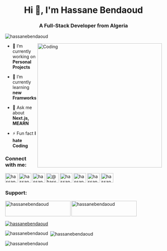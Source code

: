 <h1 align="center">Hi 👋, I'm Hassane Bendaoud</h1>
<h3 align="center">A Full-Stack Developer from Algeria</h3>

<p align="left"> <img src="https://komarev.com/ghpvc/?username=hassanebendaoud&label=Profile%20views&color=0e75b6&style=flat" alt="hassanebendaoud" /> </p>

<img align="right" alt="Coding" width="400" src="https://cdn.dribbble.com/users/1162077/screenshots/3848914/programmer.gif" />


- 🔭 I’m currently working on **Personal Projects**

- 🌱 I’m currently learning **new Framworks**

- 💬 Ask me about **Next.js, MEARN**

- ⚡ Fun fact **I hate Coding**

<h3 align="left">Connect with me:</h3>
<p align="left">
<a href="https://dev.to/hassanebendaoud" target="blank"><img align="center" src="https://raw.githubusercontent.com/rahuldkjain/github-profile-readme-generator/master/src/images/icons/Social/devto.svg" alt="hassanebendaoud" height="30" width="40" /></a>
<a href="https://twitter.com/hassanecoder" target="blank"><img align="center" src="https://raw.githubusercontent.com/rahuldkjain/github-profile-readme-generator/master/src/images/icons/Social/twitter.svg" alt="hassanecoder" height="30" width="40" /></a>
<a href="https://linkedin.com/in/hassanebendaoud" target="blank"><img align="center" src="https://raw.githubusercontent.com/rahuldkjain/github-profile-readme-generator/master/src/images/icons/Social/linked-in-alt.svg" alt="hassanebendaoud" height="30" width="40" /></a>
<a href="https://hashnode.com/@hassanebendaoud" target="blank"><img align="center" src="https://raw.githubusercontent.com/rahuldkjain/github-profile-readme-generator/master/src/images/icons/Social/hashnode.svg" alt="@hassanebendaoud" height="30" width="40" /></a>
<a href="https://www.codechef.com/users/hassaneben" target="blank"><img align="center" src="https://cdn.jsdelivr.net/npm/simple-icons@3.1.0/icons/codechef.svg" alt="hassaneben" height="30" width="40" /></a>
<a href="https://www.hackerrank.com/hassanebendaoud" target="blank"><img align="center" src="https://raw.githubusercontent.com/rahuldkjain/github-profile-readme-generator/master/src/images/icons/Social/hackerrank.svg" alt="hassanebendaoud" height="30" width="40" /></a>
<a href="https://www.leetcode.com/hassanebendaoud" target="blank"><img align="center" src="https://raw.githubusercontent.com/rahuldkjain/github-profile-readme-generator/master/src/images/icons/Social/leet-code.svg" alt="hassanebendaoud" height="30" width="40" /></a>
<a href="https://www.topcoder.com/members/hassanebendaoud" target="blank"><img align="center" src="https://raw.githubusercontent.com/rahuldkjain/github-profile-readme-generator/master/src/images/icons/Social/topcoder.svg" alt="hassanebendaoud" height="30" width="40" /></a>
</p>

<h3 align="left">Support:</h3>
<p><a href="https://www.buymeacoffee.com/hassanebendaoud"> <img align="left" src="https://cdn.buymeacoffee.com/buttons/v2/default-yellow.png" height="50" width="210" alt="hassanebendaoud" /></a><a href="https://ko-fi.com/hassanebendaoud"> <img align="left" src="https://cdn.ko-fi.com/cdn/kofi3.png?v=3" height="50" width="210" alt="hassanebendaoud" /></a></p><br><br>

<br/>


<p align="left"> <a href="https://github.com/ryo-ma/github-profile-trophy"><img src="https://github-profile-trophy.vercel.app/?username=hassanebendaoud" alt="hassanebendaoud" /></a> </p>

<p><img align="left" src="https://github-readme-stats.vercel.app/api/top-langs?username=hassanebendaoud&show_icons=true&locale=en&layout=compact" alt="hassanebendaoud" /></p>

<p>&nbsp;<img align="center" src="https://github-readme-stats.vercel.app/api?username=hassanebendaoud&show_icons=true&locale=en" alt="hassanebendaoud" /></p>

<p><img align="center" src="https://github-readme-streak-stats.herokuapp.com/?user=hassanebendaoud&" alt="hassanebendaoud" /></p>
